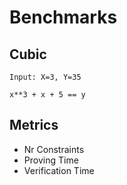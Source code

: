# Benchmarks

## Cubic

```
Input: X=3, Y=35

x**3 + x + 5 == y
```

## Metrics

* Nr Constraints
* Proving Time
* Verification Time 
